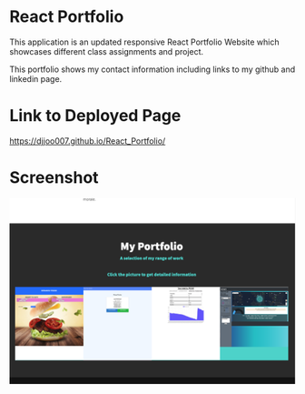 # React Portfolio
This application is an updated responsive React Portfolio Website which showcases different class assignments and project.

This portfolio shows my contact information including links to my github and linkedin page.

# Link to Deployed Page
https://djjoo007.github.io/React_Portfolio/

# Screenshot
![](/public/img/portfolio.png)

